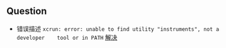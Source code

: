 ## Question

* 错误描述
`xcrun: error: unable to find utility "instruments", not a developer   
tool or in PATH`
[解决](http://stackoverflow.com/questions/39778607/error-running-react-native-app-from-terminal-ios)
